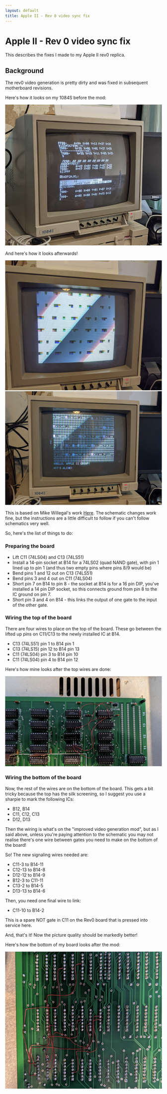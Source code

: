 ```yaml
---
layout: default
title: Apple II - Rev 0 video sync fix
---
```


# Apple II - Rev 0 video sync fix

This describes the fixes I made to my Apple II rev0 replica.


## Background

The rev0 video generation is pretty dirty and was fixed in subsequent
motherboard revisions.

Here's how it looks on my 1084S before the mod:

![rev0 normal video](rev0-video-pre-mod.png)

And here's how it looks afterwards!

![rev0 fixed video 1](rev0-video-post-mod-1.png)
![rev0 fixed video 2](rev0-video-post-mod-2.png)


This is based on Mike Willegal's work [Here](https://www.willegal.net/appleii/applesync.htm).  The schematic changes work fine, but the instructions are
a little difficult to follow if you can't follow schematics very well.

So, here's the list of things to do:

### Preparing the board

 * Lift C11 (74LS04) and C13 (74LS51)
 * Install a 14-pin socket at B14 for a 74LS02 (quad NAND gate), with
   pin 1 lined up to pin 1 (and thus two empty pins where pins 8/9 would
   be)
 * Bend pins 1 and 12 out on C13 (74LS51)
 * Bend pins 3 and 4 out on C11 (74LS04)
 * Short pin 7 on B14 to pin 8 - the socket at B14 is for a 16 pin DIP,
   you've installed a 14 pin DIP socket, so this connects ground from pin
   8 to the IC ground on pin 7.
 * Short pin 3 and 4 on B14 - this links the output of one gate to the
   input of the other gate.

### Wiring the top of the board

There are four wires to place on the top of the board.  These go
between the lifted up pins on C11/C13 to the newly installed IC at B14.

 * C13 (74LS51) pin 1 to B14 pin 1
 * C13 (74LS15) pin 12 to B14 pin 13
 * C11 (74LS04) pin 3 to B14 pin 10
 * C11 (74LS04) pin 4 to B14 pin 12

Here's how mine looks after the top wires are done:

![rev0 top board](rev0-video-mod-top.png)

### Wiring the bottom of the board

Now, the rest of the wires are on the bottom of the board.
This gets a bit tricky because the top has the silk screening, so
I suggest you use a sharpie to mark the following ICs:

 * B12, B14
 * C11, C12, C13
 * D12, D13

Then the wiring is what's on the "improved video generation mod",
but as I said above, unless you're paying attention to the schematic
you may not realise there's one wire between gates you need to make
on the bottom of the board!

So!  The new signaling wires needed are:

  * C11-3 to B14-11
  * C12-13 to B14-8
  * D12-12 to B14-9
  * B12-3 to C11-11
  * C13-2 to B14-5
  * D13-13 to B14-6

Then, you need one final wire to link:

 * C11-10 to B14-2

This is a spare NOT gate in C11 on the Rev0 board that is pressed into
service here.

And, that's it! Now the picture quality should be markedly better!

Here's how the bottom of my board looks after the mod:

![rev0 bottom board](rev0-video-mod-bottom.png)
